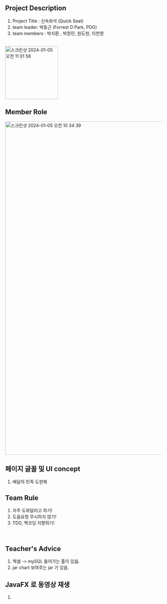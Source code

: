 

## Project Description

1. Project Title : 신속좌석 (Quick Seat)
2. team leader: 박동근 (Forrest D Park, PDG)
3. team members : 박지환 , 박정민, 원도현, 이천영


<br><img width="170" alt="스크린샷 2024-01-05 오전 11 01 58" src="https://github.com/BigDataTeam01/QuickSeat_project/assets/149550771/508ee701-6e74-4a36-9d99-920be7f70feb">




## Member Role

<img width="1068" alt="스크린샷 2024-01-05 오전 10 34 39" src="https://github.com/BigDataTeam01/QuickSeat_project/assets/149550771/6cebad1f-0425-4621-9aa1-6027321e9f78">


<br>


## 페이지 글꼴 및 UI concept
1. 배달의 민족 도현체 




## Team Rule
1. 자주 도와달라고 하기!
2. 도움요청 무시하지 않기!
3. TDD, 짝코딩 지향하기!
<br>

## Teacher's Advice
1. 엑셀 -> mySQL 들어가는  툴이 있음.
2. jar chart 보여주는 jar 가 있음.

## JavaFX 로 동영상 재생
1. 
